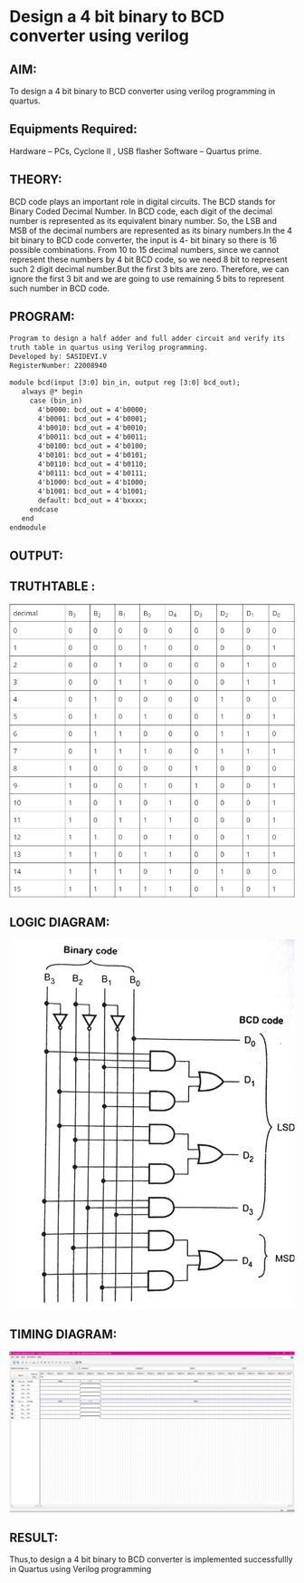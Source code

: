# Design a 4 bit binary to BCD converter using verilog

## AIM:
To design a 4 bit binary to BCD converter using verilog programming in quartus.
 
## Equipments Required:
Hardware – PCs, Cyclone II , USB flasher Software – Quartus prime.

## THEORY:
BCD code plays an important role in digital circuits. The BCD stands for Binary Coded Decimal Number. In BCD code, each digit of the decimal number is represented as its equivalent binary number. So, the LSB and MSB of the decimal numbers are represented as its binary numbers.In the 4 bit binary to BCD code converter, the input is 4- bit binary so there is 16 possible combinations. From 10 to 15 decimal numbers, since we cannot represent these numbers by 4 bit BCD code, so we need 8 bit to represent such 2 digit decimal number.But the first 3 bits are zero. Therefore, we can ignore the first 3 bit and we are going to use remaining 5 bits to represent such number in BCD code. 

## PROGRAM:
```
Program to design a half adder and full adder circuit and verify its truth table in quartus using Verilog programming.
Developed by: SASIDEVI.V
RegisterNumber: 22008940 
```
```
module bcd(input [3:0] bin_in, output reg [3:0] bcd_out);
   always @* begin
     case (bin_in)
       4'b0000: bcd_out = 4'b0000;
       4'b0001: bcd_out = 4'b0001;
       4'b0010: bcd_out = 4'b0010;
       4'b0011: bcd_out = 4'b0011;
       4'b0100: bcd_out = 4'b0100;
       4'b0101: bcd_out = 4'b0101;
       4'b0110: bcd_out = 4'b0110;
       4'b0111: bcd_out = 4'b0111;
       4'b1000: bcd_out = 4'b1000;
       4'b1001: bcd_out = 4'b1001;
       default: bcd_out = 4'bxxxx;
     endcase
   end
endmodule
```
## OUTPUT:

## TRUTHTABLE :
![](/truth.png)
## LOGIC DIAGRAM:
![](/logic.webp)
## TIMING DIAGRAM:
![](/RTL.png)
## RESULT:
Thus,to design a 4 bit binary to BCD converter is implemented successfullly in Quartus using Verilog programming 

